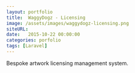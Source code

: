 ```yaml
---
layout: portfolio
title:  WaggyDogz - Licensing
image: /assets/images/waggydogz-licensing.png
siteURL: 
date:   2015-10-22 00:00:00
categories: porfolio
tags: [Laravel]
---
```

Bespoke artwork licensing management system.